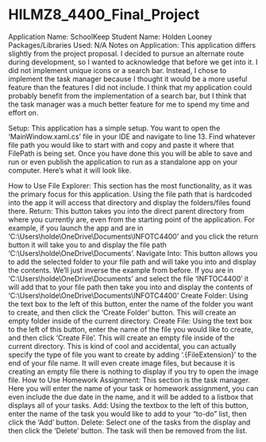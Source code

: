 # HILMZ8_4400_Final_Project

Application Name: SchoolKeep
Student Name: Holden Looney
Packages/Libraries Used: N/A
Notes on Application: This application differs slightly from the project proposal. I decided to pursue an alternate route during development, so I wanted to acknowledge that before we get into it. 
  I did not implement unique icons or a search bar. Instead, I chose to implement the task manager because I thought it would be a more useful feature than the features I did not include. 
  I think that my application could probably benefit from the implementation of a search bar, but I think that the task manager was a much better feature for me to spend my time and effort on.

Setup: This application has a simple setup. You want to open the ‘MainWindow.xaml.cs’ file in your IDE and navigate to line 13.
  Find whatever file path you would like to start with and copy and paste it where that FilePath is being set.
  Once you have done this you will be able to save and run or even publish the application to run as a standalone app on your computer. Here’s what it will look like.
 
How to Use File Explorer: This section has the most functionality, as it was the primary focus for this application. 
  Using the file path that is hardcoded into the app it will access that directory and display the folders/files found there.
Return: This button takes you into the direct parent directory from where you currently are, even from the starting point of the application. 
  For example, if you launch the app and are in ‘C:\Users\holde\OneDrive\Documents\INFOTC4400’ and you click the return button it will take you to and display 
  the file path ‘C:\Users\holde\OneDrive\Documents’.
Navigate Into: This button allows you to add the selected folder to your file path and will take you into and display the contents. 
  We’ll just inverse the example from before. If you are in ‘C:\Users\holde\OneDrive\Documents’ and select the file ‘INFTOC4400’ it will add that to your file path then 
  take you into and display the contents of ‘C:\Users\holde\OneDrive\Documents\INFOTC4400’
Create Folder: Using the text box to the left of this button, enter the name of the folder you want to create, and then click the ‘Create Folder’ button. 
  This will create an empty folder inside of the current directory.
Create File: Using the text box to the left of this button, enter the name of the file you would like to create, and then click ‘Create File’. 
  This will create an empty file inside of the current directory. This is kind of cool and accidental, you can actually specify the type of file you want 
  to create by adding ‘.{FileExtension}’ to the end of your file name. It will even create image files, but because it is creating an empty file there is 
  nothing to display if you try to open the image file.
How to Use Homework Assignment: This section is the task manager. Here you will enter the name of your task or homework assignment, you can even include the 
  due date in the name, and it will be added to a listbox that displays all of your tasks.
Add: Using the textbox to the left of this button, enter the name of the task you would like to add to your “to-do” list, then click the ‘Add’ button.
Delete: Select one of the tasks from the display and then click the ‘Delete’ button. The task will then be removed from the list.
